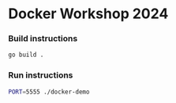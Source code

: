 # Docker Workshop 2024

### Build instructions
```bash
go build .
```

### Run instructions
```bash
PORT=5555 ./docker-demo
```
